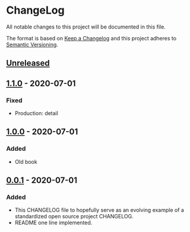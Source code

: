 # ChangeLog
All notable changes to this project will be documented in this file.

The format is based on [Keep a Changelog](http://keepachangelog.com/en/1.0.0/)
and this project adheres to [Semantic Versioning](http://semver.org/spec/v2.0.0.html).

## [Unreleased]

## [1.1.0] - 2020-07-01
### Fixed
- Production: detail

## [1.0.0] - 2020-07-01
### Added
- Old book

## [0.0.1] - 2020-07-01
### Added
- This CHANGELOG file to hopefully serve as an evolving example of a standardized open source project CHANGELOG.
- README one line implemented.

[Unreleased]: https://github.com/My-Novel-Management/cobalt204-kissmark/compare/v1.1.0...HEAD
[1.1.0]: https://github.com/My-Novel-Management/cobalt204-kissmark/releases/v1.1.0
[1.0.0]: https://github.com/My-Novel-Management/cobalt204-kissmark/releases/v1.0.0
[0.0.1]: https://github.com/My-Novel-Management/cobalt204-kissmark/releases/v0.0.1
